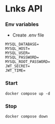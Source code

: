 # Lnks API


### Env variables

- Create .env file

```
MYSQL_DATABASE=
MYSQL_HOST=
MYSQL_USER=
MYSQL_PASSWORD=
MYSQL_ROOT_PASSWORD=
JWT_SECRET=
JWT_TIME=
```


### Start

`docker compose up -d`

### Stop

`docker compose down`
